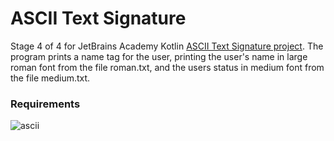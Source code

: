 # ASCII Text Signature
Stage 4 of 4 for JetBrains Academy Kotlin [ASCII Text Signature project](https://hyperskill.org/projects/71/stages/393/implement).
The program prints a name tag for the user, printing the user's name in large roman font from the file roman.txt, and the users status in medium font from the file medium.txt.
### Requirements
![ascii](https://user-images.githubusercontent.com/64429863/91478938-bb05fd80-e86e-11ea-92ef-1e5627570f50.jpg)
